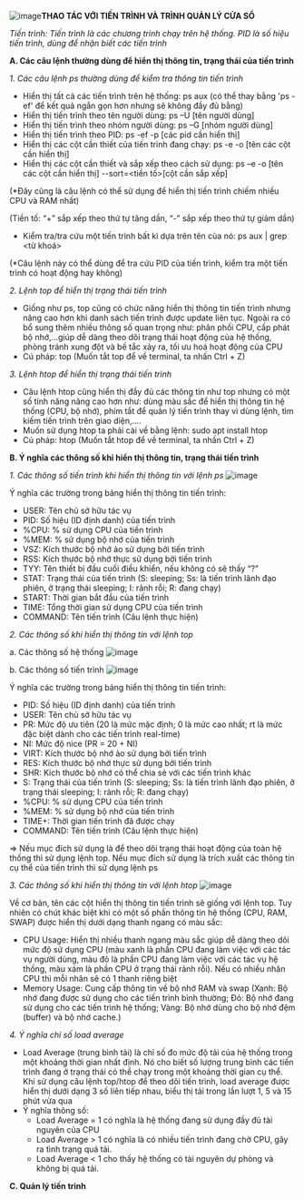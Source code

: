 ![image](https://github.com/user-attachments/assets/19e1d0fb-4ab2-4ce0-89db-33f5f2d7b67f)**THAO TÁC VỚI TIẾN TRÌNH VÀ TRÌNH QUẢN LÝ CỬA SỔ**

*Tiến trình: Tiến trình là các chương trình chạy trên hệ thống. PID là số hiệu tiến trình, dùng để nhận biết các tiến trình*

**A. Các câu lệnh thường dùng để hiển thị thông tin, trạng thái của tiến trình**

*1. Các câu lệnh ps thường dùng để kiểm tra thông tin tiến trình*

- Hiển thị tất cả các tiến trình trên hệ thống: ps aux (có thể thay bằng 'ps -ef' để kết quả ngắn gọn hơn nhưng sẽ không đầy đủ bằng)
- Hiển thị tiến trình theo tên người dùng: ps –U [tên người dùng]
- Hiển thị tiến trình theo nhóm người dùng: ps –G [nhóm người dùng]
- Hiển thị tiến trình theo PID: ps -ef -p [các pid cần hiển thị]
- Hiển thị các cột cần thiết của tiến trình đang chạy: ps -e -o [tên các cột cần hiển thị]
- Hiển thị các cột cần thiết và sắp xếp theo cách sử dụng: ps –e -o [tên các cột cần hiển thị] --sort=<tiền tố>[cột cần sắp xếp]

(*Đây cũng là câu lệnh có thể sử dụng để hiển thị tiến trình chiếm nhiều CPU và RAM nhất)

(Tiền tố: “+” sắp xếp theo thứ tự tăng dần, “-” sắp xếp theo thứ tự giảm dần) 

- Kiểm tra/tra cứu một tiến trình bất kì dựa trên tên của nó: ps aux | grep <từ khoá>

(*Câu lệnh này có thể dùng để tra cứu PID của tiến trình, kiểm tra một tiến trình có hoạt động hay không)

*2. Lệnh top để hiển thị trạng thái tiến trình*

- Giống như ps, top cũng có chức năng hiển thị thông tin tiến trình nhưng nâng cao hơn khi danh sách tiến trình được update liên tục. Ngoài ra có bổ sung thêm nhiều thông số quan trọng như: phân phối CPU, cấp phát bộ nhớ,…giúp dễ dàng theo dõi trạng thái hoạt động của hệ thống, phòng tránh xung đột và bế tắc xảy ra, tối ưu hoá hoạt động của CPU
- Cú pháp: top (Muốn tắt top để về terminal, ta nhấn Ctrl + Z)

*3. Lệnh htop để hiển thị trạng thái tiến trình*

- Câu lệnh htop cũng hiển thị đầy đủ các thông tin như top nhưng có một số tính năng nâng cao hơn như: dùng màu sắc để hiển thị thông tin hệ thống (CPU, bộ nhớ), phím tắt để quản lý tiến trình thay vì dùng lệnh, tìm kiếm tiến trình trên giao diện,....
- Muốn sử dụng htop ta phải cài về bằng lệnh: sudo apt install htop
- Cú pháp: htop (Muốn tắt htop để về terminal, ta nhấn Ctrl + Z)

**B. Ý nghĩa các thông số khi hiển thị thông tin, trạng thái tiến trình**

*1. Các thông số tiến trình khi hiển thị thông tin với lệnh ps*
![image](https://github.com/user-attachments/assets/66a42ee3-7613-474a-a5e4-7b5c717ad806)

Ý nghĩa các trường trong bảng hiển thị thông tin tiến trình:
- USER: Tên chủ sở hữu tác vụ
- PID: Số hiệu (ID định danh) của tiến trình
- %CPU: % sử dụng CPU của tiến trình
- %MEM: % sử dụng bộ nhớ của tiến trình
- VSZ: Kích thước bộ nhớ ảo sử dụng bởi tiến trình
- RSS: Kích thước bộ nhớ thực sử dụng bởi tiến trình
- TYY: Tên thiết bị đầu cuối điều khiển, nếu không có sẽ thấy “?”
- STAT: Trạng thái của tiến trình (S: sleeping; Ss: là tiến trình lãnh đạo phiên, ở trạng thái sleeping; I: rảnh rỗi; R: đang chạy)
- START: Thời gian bắt đầu của tiến trình 
- TIME: Tổng thời gian sử dụng CPU của tiến trình
- COMMAND: Tên tiến trình (Câu lệnh thực hiện)

*2. Các thông số khi hiển thị thông tin với lệnh top*

a. Các thông số hệ thống
![image](https://github.com/user-attachments/assets/d2311744-2f17-4262-87a7-b26bc961fb0d)

b. Các thông số tiến trình
![image](https://github.com/user-attachments/assets/900f7e26-a522-4ae6-901a-e7d27fe7dd81)

Ý nghĩa các trường trong bảng hiển thị thông tin tiến trình:
- PID: Số hiệu (ID định danh) của tiến trình
- USER: Tên chủ sở hữu tác vụ
- PR: Mức độ ưu tiên (20 là mức mặc định; 0 là mức cao nhất; rt là mức đặc biệt dành cho các tiến trình real-time)
- NI: Mức độ nice (PR = 20 + NI)
- VIRT: Kích thước bộ nhớ ảo sử dụng bởi tiến trình
- RES: Kích thước bộ nhớ thực sử dụng bởi tiến trình
- SHR: Kích thước bộ nhớ có thể chia sẻ với các tiến trình khác
- S: Trạng thái của tiến trình (S: sleeping; Ss: là tiến trình lãnh đạo phiên, ở trạng thái sleeping; I: rảnh rỗi; R: đang chạy)
- %CPU: % sử dụng CPU của tiến trình
- %MEM: % sử dụng bộ nhớ của tiến trình
- TIME+: Thời gian tiến trình đã được chạy
- COMMAND: Tên tiến trình (Câu lệnh thực hiện)

=> Nếu mục đích sử dụng là để theo dõi trạng thái hoạt động của toàn hệ thống thì sử dụng lệnh top. Nếu mục đích sử dụng là trích xuất các thông tin cụ thể của tiến trình thì sử dụng lệnh ps 

*3. Các thông số khi hiển thị thông tin với lệnh htop*
![image](https://github.com/user-attachments/assets/1892c745-4518-4e8d-89bf-5e9bbef241de)

Về cơ bản, tên các cột hiển thị thông tin tiến trình sẽ giống với lệnh top. Tuy nhiên có chút khác biệt khi có một số phần thông tin hệ thống (CPU, RAM, SWAP) được hiển thị dưới dạng thanh ngang có màu sắc:
- CPU Usage: Hiển thị nhiều thanh ngang màu sắc giúp dễ dàng theo dõi mức độ sử dụng CPU (màu xanh là phần CPU đang làm việc với các tác vụ người dùng, màu đỏ là phần CPU đang làm việc với các tác vụ hệ thống, màu xám là phần CPU ở trạng thái rảnh rỗi). Nếu có nhiều nhân CPU thì mỗi nhân sẽ có 1 thanh riêng biệt
- Memory Usage: Cung cấp thông tin về bộ nhớ RAM và swap (Xanh: Bộ nhớ đang được sử dụng cho các tiến trình bình thường; Đỏ: Bộ nhớ đang sử dụng cho các tiến trình hệ thống; Vàng: Bộ nhớ dùng cho bộ nhớ đệm (buffer) và bộ nhớ cache.)

*4. Ý nghĩa chỉ số load average*
- Load Average (trung bình tải) là chỉ số đo mức độ tải của hệ thống trong một khoảng thời gian nhất định. Nó cho biết số lượng trung bình các tiến trình đang ở trạng thái có thể chạy trong một khoảng thời gian cụ thể. Khi sử dụng câu lệnh top/htop để theo dõi tiến trình, load average được hiển thị dưới dạng 3 số liên tiếp nhau, biểu thị tải trong lần lượt 1, 5 và 15 phút vừa qua
- Ý nghĩa thông số:
  - Load Average = 1 có nghĩa là hệ thống đang sử dụng đầy đủ tài nguyên của CPU
  - Load Average > 1 có nghĩa là có nhiều tiến trình đang chờ CPU, gây ra tình trạng quá tải.
  - Load Average < 1 cho thấy hệ thống có tài nguyên dự phòng và không bị quá tải.

**C. Quản lý tiến trình**


